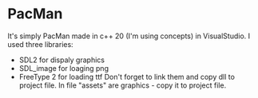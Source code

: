 # PacMan
It's simply PacMan made in c++ 20 (I'm using concepts) in VisualStudio.
I used three libraries:
- SDL2 for dispaly graphics
- SDL_image for loaging png
- FreeType 2 for loading ttf
Don't forget to link them and copy dll to project file.
In file "assets" are graphics - copy it to project file.
